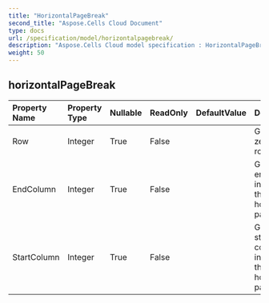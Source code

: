 ```yaml
---
title: "HorizontalPageBreak"
second_title: "Aspose.Cells Cloud Document"
type: docs
url: /specification/model/horizontalpagebreak/
description: "Aspose.Cells Cloud model specification : HorizontalPageBreak. Effortlessly handle Excel and other spreadsheet documents with features like opening, generating, editing, splitting, merging, comparing, and converting."
weight: 50
---
```


## **horizontalPageBreak**

 

| Property Name | Property Type | Nullable |  ReadOnly | DefaultValue | Description | 
| :- | :- | :- |:- |  :- | :- |
| Row | Integer | True |  False |  | Gets the zero based row index.  |  
| EndColumn | Integer | True |  False |  | Gets the end column index of this horizontal page break.  |  
| StartColumn | Integer | True |  False |  | Gets the start column index of this horizontal page break.  |  

